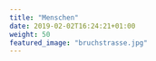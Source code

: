 ```yaml
---
title: "Menschen"
date: 2019-02-02T16:24:21+01:00
weight: 50
featured_image: "bruchstrasse.jpg"
---
```

